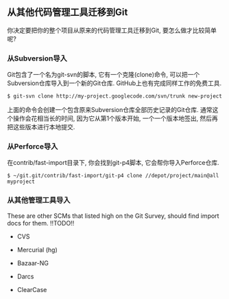 ## 从其他代码管理工具迁移到Git ##

你决定要把你的整个项目从原来的代码管理工具迁移到Git, 要怎么做才比较简单呢?

### 从Subversion导入 ###

Git包含了一个名为git-svn的脚本, 它有一个克隆(clone)命令, 可以把一个Subversion仓库导入到一个新的Git仓库. GitHub上也有完成同样工作的免费工具.

	$ git-svn clone http://my-project.googlecode.com/svn/trunk new-project

上面的命令会创建一个包含原来Subversion仓库全部历史记录的Git仓库. 通常这个操作会花相当长的时间, 因为它从第1个版本开始, 一个一个版本地签出, 然后再把这些版本进行本地提交.

### 从Perforce导入

在contrib/fast-import目录下, 你会找到git-p4脚本, 它会帮你导入Perforce仓库.

	$ ~/git.git/contrib/fast-import/git-p4 clone //depot/project/main@all myproject


### 从其他管理工具导入 ###

These are other SCMs that listed high on the Git Survey, should find import
docs for them.  !!TODO!!

* CVS
* Mercurial (hg)

* Bazaar-NG
* Darcs
* ClearCase

